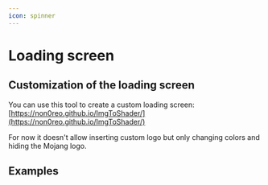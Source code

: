 ```yaml
---
icon: spinner
---
```


# Loading screen

## Customization of the loading screen

You can use this tool to create a custom loading screen: [https://non0reo.github.io/ImgToShader/](https://non0reo.github.io/ImgToShader/)


<Warning>
For now it doesn't allow inserting custom logo but only changing colors and hiding the Mojang logo.
</Warning>


## Examples

<img src="../.gitbook/assets/image (231).png" alt="" />

<img src="../.gitbook/assets/image (232).png" alt="" />

